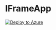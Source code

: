 # IFrameApp
[![Deploy to Azure](http://azuredeploy.net/deploybutton.png)](https://portal.azure.com/#create/Microsoft.Template/uri/https%3A%2F%2Fraw.githubusercontent.com%2Fciellos-dev%2FIFrameApp%2Fmain%2Fazuredeploy.json)
